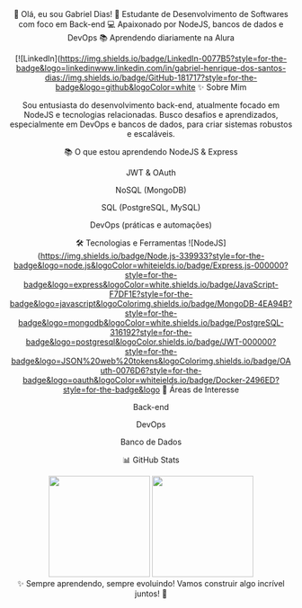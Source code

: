 <div align="center">
👋 Olá, eu sou Gabriel Dias!
🚀 Estudante de Desenvolvimento de Softwares com foco em Back-end
💻 Apaixonado por NodeJS, bancos de dados e DevOps
📚 Aprendendo diariamente na Alura

[![LinkedIn](https://img.shields.io/badge/LinkedIn-0077B5?style=for-the-badge&logo=linkedinwww.linkedin.com/in/gabriel-henrique-dos-santos-dias://img.shields.io/badge/GitHub-181717?style=for-the-badge&logo=github&logoColor=white ✨ Sobre Mim

Sou entusiasta do desenvolvimento back-end, atualmente focado em NodeJS e tecnologias relacionadas.
Busco desafios e aprendizados, especialmente em DevOps e bancos de dados, para criar sistemas robustos e escaláveis.

📚 O que estou aprendendo
NodeJS & Express

JWT & OAuth

NoSQL (MongoDB)

SQL (PostgreSQL, MySQL)

DevOps (práticas e automações)

🛠️ Tecnologias e Ferramentas
![NodeJS](https://img.shields.io/badge/Node.js-339933?style=for-the-badge&logo=node.js&logoColor=whiteields.io/badge/Express.js-000000?style=for-the-badge&logo=express&logoColor=white.shields.io/badge/JavaScript-F7DF1E?style=for-the-badge&logo=javascript&logoColorimg.shields.io/badge/MongoDB-4EA94B?style=for-the-badge&logo=mongodb&logoColor=white.shields.io/badge/PostgreSQL-316192?style=for-the-badge&logo=postgresql&logoColor.shields.io/badge/JWT-000000?style=for-the-badge&logo=JSON%20web%20tokens&logoColorimg.shields.io/badge/OAuth-0076D6?style=for-the-badge&logo=oauth&logoColor=whiteields.io/badge/Docker-2496ED?style=for-the-badge&logo 🎯 Áreas de Interesse

Back-end

DevOps

Banco de Dados

📊 GitHub Stats
<div align="center"> <img height="180em" src="https://github-readme-stats.vercel.app/api?username=Dias-Gabriel-Dev&show_icons=true&theme=radical"/> <img height="180em" src="https://github-readme-stats.vercel.app/api/top-langs/?username=Dias-Gabriel-Dev&layout=compact&langs_count=7&theme=radical"/> </div>
<div align="center">
✨ Sempre aprendendo, sempre evoluindo!
Vamos construir algo incrível juntos! 🚀

</div>
